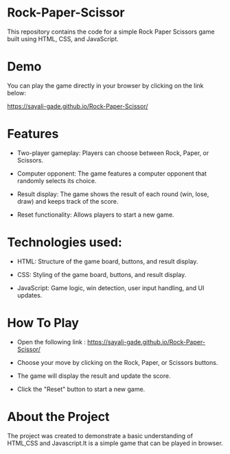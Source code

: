# Rock-Paper-Scissor

This repository contains the code for a simple Rock Paper Scissors game built using HTML, CSS, and JavaScript. 

# Demo

You can play the game directly in your browser by clicking on the link below:

https://sayali-gade.github.io/Rock-Paper-Scissor/

# Features
 
* Two-player gameplay: Players can choose between Rock, Paper, or Scissors.
 
* Computer opponent: The game features a computer opponent that randomly selects its choice.
 
* Result display: The game shows the result of each round (win, lose, draw) and keeps track of the score.

* Reset functionality: Allows players to start a new game.

# Technologies used: 
 
* HTML: Structure of the game board, buttons, and result display.
 
* CSS: Styling of the game board, buttons, and result display.
 
* JavaScript: Game logic, win detection, user input handling, and UI updates.

# How To Play

* Open the following link : https://sayali-gade.github.io/Rock-Paper-Scissor/

* Choose your move by clicking on the Rock, Paper, or Scissors buttons.
 
* The game will display the result and update the score.
 
* Click the "Reset" button to start a new game.

# About the Project

The project was created to demonstrate a basic understanding of HTML,CSS and Javascript.It is a simple game that can be played in browser.

 
